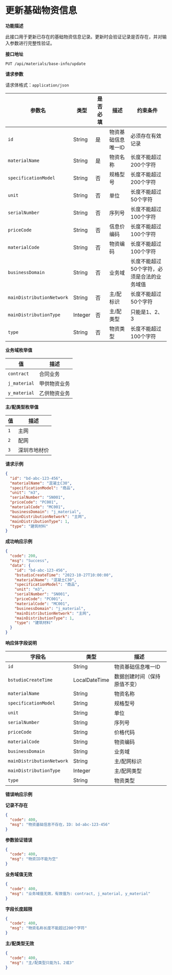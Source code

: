 # 更新基础物资信息

**功能描述**

此接口用于更新已存在的基础物资信息记录。更新时会验证记录是否存在，并对输入参数进行完整性验证。

**接口地址**

`PUT /api/materials/base-info/update`

**请求参数**

请求体格式：`application/json`

| 参数名 | 类型 | 是否必填 | 描述 | 约束条件 |
| --- | --- | --- | --- | --- |
| `id` | String | 是 | 物资基础信息唯一ID | 必须存在有效记录 |
| `materialName` | String | 是 | 物资名称 | 长度不能超过200个字符 |
| `specificationModel` | String | 否 | 规格型号 | 长度不能超过200个字符 |
| `unit` | String | 否 | 单位 | 长度不能超过50个字符 |
| `serialNumber` | String | 否 | 序列号 | 长度不能超过100个字符 |
| `priceCode` | String | 否 | 信息价编码 | 长度不能超过100个字符 |
| `materialCode` | String | 否 | 物资编码 | 长度不能超过100个字符 |
| `businessDomain` | String | 否 | 业务域 | 长度不能超过50个字符，必须是合法的业务域值 |
| `mainDistributionNetwork` | String | 否 | 主/配标识 | 长度不能超过50个字符 |
| `mainDistributionType` | Integer | 否 | 主/配类型 | 只能是1、2、3 |
| `type` | String | 否 | 物资类型 | 长度不能超过100个字符 |

**业务域枚举值**

| 值 | 描述 |
| --- | --- |
| `contract` | 合同业务 |
| `j_material` | 甲供物资业务 |
| `y_material` | 乙供物资业务 |

**主/配类型枚举值**

| 值 | 描述 |
| --- | --- |
| `1` | 主网 |
| `2` | 配网 |
| `3` | 深圳市地材价 |

**请求示例**

```json
{
  "id": "bd-abc-123-456",
  "materialName": "混凝土C30",
  "specificationModel": "商品",
  "unit": "m3",
  "serialNumber": "SN001",
  "priceCode": "PC001",
  "materialCode": "MC001",
  "businessDomain": "j_material",
  "mainDistributionNetwork": "主网",
  "mainDistributionType": 1,
  "type": "建筑材料"
}
```

**成功响应示例**

```json
{
  "code": 200,
  "msg": "Success",
  "data": {
    "id": "bd-abc-123-456",
    "bstudioCreateTime": "2023-10-27T10:00:00",
    "materialName": "混凝土C30",
    "specificationModel": "商品",
    "unit": "m3",
    "serialNumber": "SN001",
    "priceCode": "PC001",
    "materialCode": "MC001",
    "businessDomain": "j_material",
    "mainDistributionNetwork": "主网",
    "mainDistributionType": 1,
    "type": "建筑材料"
  }
}
```

**响应体字段说明**

| 字段名 | 类型 | 描述 |
| --- | --- | --- |
| `id` | String | 物资基础信息唯一ID |
| `bstudioCreateTime` | LocalDateTime | 数据创建时间（保持原值不变） |
| `materialName` | String | 物资名称 |
| `specificationModel` | String | 规格型号 |
| `unit` | String | 单位 |
| `serialNumber` | String | 序列号 |
| `priceCode` | String | 价格代码 |
| `materialCode` | String | 物资编码 |
| `businessDomain` | String | 业务域 |
| `mainDistributionNetwork` | String | 主/配网标识 |
| `mainDistributionType` | Integer | 主/配网类型 |
| `type` | String | 物资类型 |

**错误响应示例**

**记录不存在**
```json
{
  "code": 400,
  "msg": "物资基础信息不存在，ID: bd-abc-123-456"
}
```

**参数验证错误**
```json
{
  "code": 400,
  "msg": "物资ID不能为空"
}
```

**业务域值无效**
```json
{
  "code": 400,
  "msg": "业务域值无效，有效值为: contract, j_material, y_material"
}
```

**字段长度超限**
```json
{
  "code": 400,
  "msg": "物资名称长度不能超过200个字符"
}
```

**主/配类型无效**
```json
{
  "code": 400,
  "msg": "主/配类型只能为1、2或3"
}
```